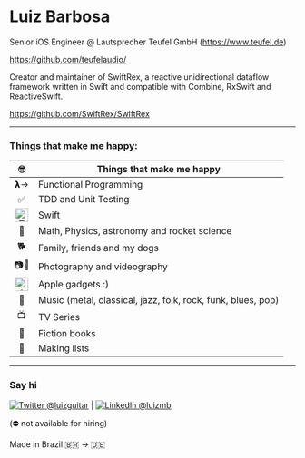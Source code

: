 # Luiz Barbosa

Senior iOS Engineer @ Lautsprecher Teufel GmbH (https://www.teufel.de)

https://github.com/teufelaudio/

Creator and maintainer of SwiftRex, a reactive unidirectional dataflow framework written in Swift and compatible with Combine, RxSwift and ReactiveSwift.

https://github.com/SwiftRex/SwiftRex

---

### Things that make me happy:

| 🤓 | Things that make me happy |
| :---: | ---- |
| 𝝺→ | Functional Programming |
| ✅ | TDD and Unit Testing |
| <img src="https://swift.org/favicon.ico" alt="Twitter" height=24 /> | Swift |
| 🚀 | Math, Physics, astronomy and rocket science |
| 🐕 | Family, friends and my dogs |
| 📷🎥 | Photography and videography |
| <img src="https://apple.com/favicon.ico" alt="Apple" height=24 /> | Apple gadgets :) |
| 🎸 | Music (metal, classical, jazz, folk, rock, funk, blues, pop) |
| 📺 | TV Series |
| 📖 | Fiction books |
| 📝 | Making lists |

---

### Say hi

<a href="https://twitter.com/luizguitar/"><img src="https://twitter.com/favicon.ico" alt="Twitter" /> @luizguitar</a> | <a href="https://www.linkedin.com/in/luizmb/"><img src="https://www.linkedin.com/favicon.ico" alt="LinkedIn" /> @luizmb</a>

(⛔️ not available for hiring)


Made in Brazil 🇧🇷 -> 🇩🇪
